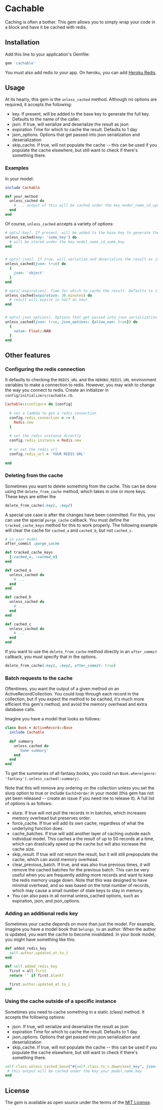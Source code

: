 # Cachable
Caching is often a bother. This gem allows you to simply wrap your code in a block and have it be cached with redis.

## Installation
Add this line to your application's Gemfile:

```ruby
gem 'cachable'
```

You must also add redis to your app. On heroku, you can add [Heroku Redis](https://elements.heroku.com/addons/heroku-redis).

## Usage
At its hearty, this gem is the `unless_cached` method. 
Although no options are required, it accepts the following:
 - key. If present, will be added to the base key to generate the full key. Defaults to the name of the caller.
 - json. If true, will serialize and deserialize the result as json
 - expiration Time for which to cache the result. Defaults to 1 day
 - json_options. Options that get passed into json serialization and deserialization
 - skip_cache. If true, will not populate the cache -- this can be used if you populate the cache elsewhere, but still want to check if there's something there. 

### Examples
In your model:

```ruby
include Cachable

def your_method
  unless_cached do 
    # ... output of this will be cached under the key model_name_id_updated_at_your_method 
  end
end
```

Of course, `unless_cached` accepts a variety of options:
```ruby
# opts[:key]. If present, will be added to the base key to generate the full key. Defaults to the name of the caller.
unless_cached(key: 'some_key') do
  # will be stored under the key model_name_id_some_key
end


# opts[:json]. If true, will serialize and deserialize the result as json
unless_cached(json: true) do
  {
    json: 'object'
  }
end

# opts[:expiration]. Time for which to cache the result. Defaults to 1 day
unless_cached(expiration: 30.minutes) do
  # result will expire in half an hour
end


# opts[:json_options]. Options that get passed into json serialization and deserialization
unless_cached(json: true, json_options: {allow_nan: true}) do
  {
    value: Float::NAN
  }
end
```

## Other features

### Configuring the redis connection
It defaults to checking the `REDIS_URL` and the `HEROKU_REDIS_URL` environment variables to make a connection to redis. 
However, you may wish to change the way you connect to redis. Create an initializer in `config/initializers/cachable.rb`. 
```ruby
Cachable::configure do |config|
  
  # set a lambda to get a redis connection
  config.redis_connection = -> {
    Redis.new
  }
  
  # set the redis instance directly
  config.redis_instance = Redis.new
  
  # or set the redis url
  config.redis_url = 'YOUR REDIS URL'
  
end
```

### Deleting from the cache
Sometimes you want to delete something from the cache. 
This can be done using the `delete_from_cache` method, which takes in one or more keys. 
These keys are either the 
```ruby
delete_from_cache(:key1, :key2)
```

A special use case is after the changes have been committed. 
For this, you can use the special `purge_cache` callback. 
You must define the `tracked_cache_keys` method for this to work properly. 
The following example will clear the cache for `cached_a` and `cached_b`, but not `cached_c`.
```ruby
# in your model
after_commit :purge_cache

def tracked_cache_keys
  [:cached_a, :cached_b]
end

def cached_a
  unless_cached do 
    # ...
  end
end

def cached_b
  unless_cached do 
    # ...
  end
end

def cached_c
  unless_cached do 
    # ...
  end
end
```

If you want to use the `delete_from_cache` method directly in an `after_commit` callback, you must specify that in the options.
```ruby
delete_from_cache(:key1, :key2, after_commit: true)
```

### Batch requests to the cache
Oftentimes, you want the output of a given method on an ActiveRecordCollection. 
You could loop through each record in the collection, but if you expect the method to be cached, 
it's much more efficient this gem's method, and avoid the memory overhead and extra database calls. 

Imagine you have a model that looks as follows: 
```ruby
class Book < ActiveRecord::Base
  include Cachable
  
  def summary
    unless_cached do
      'Some summary'
    end
  end
end
```
To get the summaries of all fantasy books, you could run `Book.where(genre: 'fantasy').unless_cached(:summary)`.

Note that this will remove any ordering on the collection unless you set the slurp option to true or include `EachInOrder` in your model (this gem has not yet been released -- create an issue if you need me to release it). A full list of options is as follows:
 - slurp. If true will not pull the records in in batches, which increases memory overhead but preserves order.
 - force_cache. If true will add its own cache, regardless of what the underlying function does. 
 - cache_batches. If true will add another layer of caching outside each individual model. This caches a the result of up to 50 records at a time, which can drastically speed up the cache but will also increase the cache size. 
 - skip_result. If true will not return the result, but it will still prepopulate the cache, which can avoid memory overhead.
 - clear_previous_batch. If true, and was also true previous times, it will remove the cached batches for the previous batch. This can be very useful when you are frequently adding more records and want to keep the redis memory usage down. Note that this was designed to have minimal overhead, and so was based on the total number of records, which may cause a small number of stale keys to stay in memory.  
 - You can also pass in all normal unless_cached options, such as expiration, json, and json_options.  


### Adding an additional redis key
Sometimes your cache depends on more than just the model. 
For example, imagine you have a model book that `belongs_to` an author. 
When the author is updated, you want the cache to become invalidated.
In your book model, you might have something like this:
```ruby
def added_redis_key
  self.author.updated_at.to_i
end

def self.added_redis_key
  first = all.first
  return '' if first.blank?

  first.author.updated_at.to_i
end

```

### Using the cache outside of a specific instance
Sometimes you need to cache something in a static (class) method. It accepts the following options:
- json. If true, will serialize and deserialize the result as json
- expiration Time for which to cache the result. Defaults to 1 day
- json_options. Options that get passed into json serialization and deserialization
- skip_cache. If true, will not populate the cache -- this can be used if you populate the cache elsewhere, but still want to check if there's something there. 
```ruby
self.class.unless_cached_base("#{self.class.to_s.downcase}_key", json: true, expiration: 1.day) do
 # this output will be cached under the key your_model_name_key
end
```

## License
The gem is available as open source under the terms of the [MIT License](http://opensource.org/licenses/MIT).
